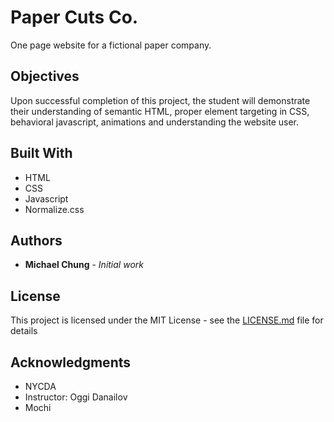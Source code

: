 # Paper Cuts Co.

One page website for a fictional paper company.

## Objectives

Upon successful completion of this project, the student will demonstrate their understanding of semantic HTML, proper element targeting in CSS, behavioral javascript, animations and understanding the website user.

## Built With

* HTML
* CSS
* Javascript
* Normalize.css

## Authors

* **Michael Chung** - *Initial work*

## License

This project is licensed under the MIT License - see the [LICENSE.md](LICENSE.md) file for details

## Acknowledgments

* NYCDA
* Instructor: Oggi Danailov
* Mochi
